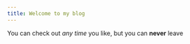 ```yaml
---
title: Welcome to my blog
---
```


You can check out *any time* you like, but you can **never** leave  







